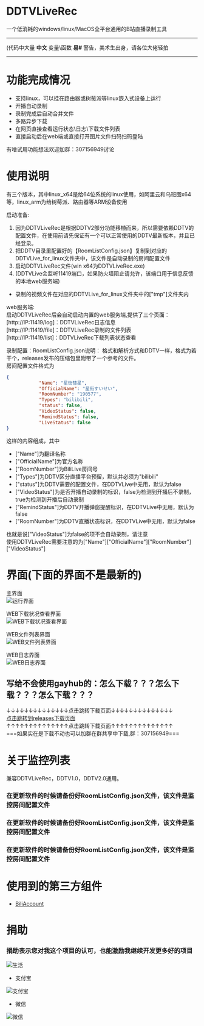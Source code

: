 # DDTVLiveRec

一个低消耗的windows/linux/MacOS全平台通用的B站直播录制工具

***
(代码中大量 **中文** 变量\函数 **易#** 警告，美术生出身，请各位大佬轻拍 
***

# 功能完成情况
* 支持linux，可以挂在路由器或树莓派等linux嵌入式设备上运行
* 开播自动录制
* 录制完成后自动合并文件
* 多路异步下载
* 在网页直接查看运行状态\日志\下载文件列表
* 直接启动后在web端或直接打开图片文件扫码扫码登陆
  
有啥试用功能想法欢迎加群：307156949讨论

# 使用说明
    
有三个版本，其中linux_x64是给64位系统的linux使用，如阿里云和乌班图x64等，linux_arm为给树莓派、路由器等ARM设备使用    

启动准备:  
1. 因为DDTVLiveRec是根据DDTV2部分功能移植而来，所以需要依赖DDTV的配置文件，在使用前请先保证有一个可以正常使用的DDTV最新版本，并且已经登录。 
2. 把DDTV目录里配置好的【RoomListConfig.json】复制到对应的DDTVLive_for_linux文件夹中，该文件是自动录制的房间配置文件
3. 启动DDTVLiveRec文件(win x64为DDTVLiveRec.exe)
4. (DDTVLive会监听11419端口，如果防火墙阻止请允许，该端口用于信息反馈的本地web服务端)

* 录制的视频文件在对应的DDTVLive_for_linux文件夹中的["tmp"]文件夹内


web服务端:  
启动DDTVLiveRec后会自动启动内置的web服务端,提供了三个页面：  
[http://IP:11419/log]：DDTVLiveRec日志信息  
[http://IP:11419/file]：DDTVLiveRec录制的文件列表  
[http://IP:11419/list]：DDTVLiveRec下载列表状态查看  




录制配置：RoomListConfig.json说明：
格式和解析方式和DDTV一样，格式为若干个，releases发布的压缩包里附带了一个参考的文件。   
房间配置文件格式为
```json
{
            "Name": "星街彗星",
            "OfficialName": "星街すいせい",
            "RoomNumber": "190577",
            "Types": "bilibili",
            "status": false,
            "VideoStatus": false,
            "RemindStatus": false,
            "LiveStatus": false
}
```
这样的内容组成，其中
* ["Name"]为翻译名称
* ["OfficialName"]为官方名称
* ["RoomNumber"]为BiliLive房间号
* ["Types"]为DDTV区分直播平台预留，默认并必须为"bilibili"
* ["status"]为DDTV需要的配置文件，在DDTVLive中无用，默认为false
* ["VideoStatus"]为是否开播自动录制的标识，false为检测到开播后不录制，true为检测到开播后自动录制
* ["RemindStatus"]为DDTV开播弹窗提醒标识，在DDTVLive中无用，默认为false
* ["RoomNumber"]为DDTV直播状态标识，在DDTVLive中无用，默认为false


也就是说["VideoStatus"]为false的项不会自动录制，请注意    
使用DDTVLiveRec需要注意的为["Name"]["OfficialName"]["RoomNumber"]["VideoStatus"]  

# 界面(下面的界面不是最新的)
主界面   
![运行界面](./软件图/主界面.png)    


WEB下载状况查看界面   
![WEB下载状况查看界面](./软件图/下载信息界面.png)

WEB文件列表界面   
![WEB文件列表界面](./软件图/下载文件信息列表.png)   

WEB日志界面  
![WEB日志界面](./软件图/日志信息界面.png)   


## 写给不会使用gayhub的：怎么下载？？？怎么下载？？？怎么下载？？？
↓↓↓↓↓↓↓↓↓↓↓↓↓↓点击跳转下载页面↓↓↓↓↓↓↓↓↓↓↓↓↓↓  
[点击跳转到releases下载页面](https://github.com/CHKZL/DDTV2/releases/latest)  
↑↑↑↑↑↑↑↑↑↑↑↑↑↑点击跳转下载页面↑↑↑↑↑↑↑↑↑↑↑↑↑↑   
===如果实在是下载不动也可以加群在群共享中下载,群：307156949===


# 关于监控列表
兼容DDTVLiveRec，DDTV1.0，DDTV2.0通用。    

### 在更新软件的时候请备份好RoomListConfig.json文件，该文件是监控房间配置文件
### 在更新软件的时候请备份好RoomListConfig.json文件，该文件是监控房间配置文件
### 在更新软件的时候请备份好RoomListConfig.json文件，该文件是监控房间配置文件


# 使用到的第三方组件
* [BiliAccount](https://github.com/LeoChen98/BiliAccount)

# 捐助
### 捐助表示您对我这个项目的认可，也能激励我继续开发更多好的项目

![生活](https://github.com/CHKZL/DDTV2/blob/master/DDTV_New/%E7%94%9F%E6%B4%BB.png)

* 支付宝

![支付宝](https://github.com/CHKZL/DDTV/blob/master/src/ZFB.png)
* 微信

![微信](https://github.com/CHKZL/DDTV/blob/master/src/WX.png)

